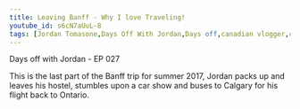 ```yaml
---
title: Leaving Banff - Why I love Traveling!
youtube_id: s6cN7aUuL-8
tags: [Jordan Tomasone,Days Off With Jordan,Days off,canadian vlogger,canadian travel vlogger,inspirational content,adventure lifestyle,why I love traveling alone,car show,leaving Banff,summer 2017 vlogs,experience Banff,traveling from Banff to Ontario,Banff car show,why I love traveling,why I love traveling last day in banff,Banff,the benefits of traveling alone,benefits of traveling alone,banff travel trip summer 2017,last day in banff 2017,banff travel vlog]
---
```

Days off with Jordan - EP 027

This is the last part of the Banff trip for summer 2017, Jordan packs up and leaves his hostel, stumbles upon a car show and buses to Calgary for his flight back to Ontario.
